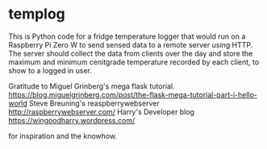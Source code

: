# templog
This is Python code for a fridge temperature logger that would run on a Raspberry Pi Zero W to send sensed data to a remote server using HTTP. The server should collect the data from clients over the day and store the maximum and minimum cenitgrade temperature recorded by each client, to show to a logged in user.

Gratitude to Miguel Grinberg's mega flask tutorial. https://blog.miguelgrinberg.com/post/the-flask-mega-tutorial-part-i-hello-world Steve Breuning's reaspberrywebserver http://raspberrywebserver.com/ Harry's Developer blog https://wingoodharry.wordpress.com/

for inspiration and the knowhow.
